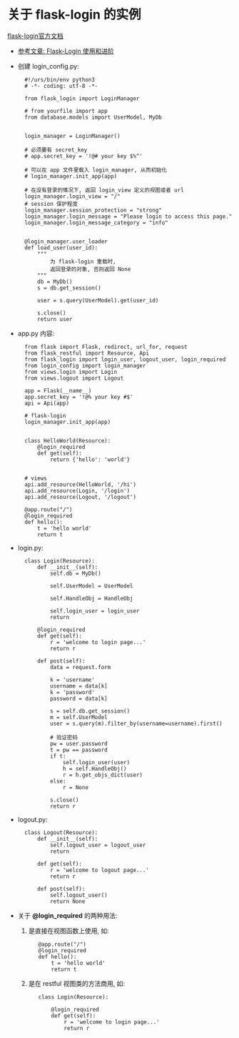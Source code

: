 关于 flask-login 的实例  
=  

[flask-login官方文档](https://flask-login.readthedocs.io/en/latest/#flask_login.LoginManager)  

* [参考文章: Flask-Login 使用和进阶](http://www.ttlsa.com/python/flask-login-using-and-advanced/)  

* 创建 login_config.py:  
  
        #!/urs/bin/env python3
        # -*- coding: utf-8 -*-

        from flask_login import LoginManager

        # from yourfile import app
        from database.models import UserModel, MyDb


        login_manager = LoginManager()

        # 必须要有 secret_key
        # app.secret_key = '!@# your key $%^'

        # 可以在 app 文件里载入 login_manager, 从而初始化
        # login_manager.init_app(app)

        # 在没有登录的情况下, 返回 login_view 定义的视图或者 url
        login_manager.login_view = "/"
        # session 保护程度
        login_manager.session_protection = "strong"
        login_manager.login_message = "Please login to access this page."
        login_manager.login_message_category = "info"


        @login_manager.user_loader
        def load_user(user_id):
            """
                为 flask-login 重载时,
                返回登录的对象, 否则返回 None
            """
            db = MyDb()
            s = db.get_session()

            user = s.query(UserModel).get(user_id)

            s.close()
            return user

* app.py 内容:  

        from flask import Flask, redirect, url_for, request
        from flask_restful import Resource, Api
        from flask_login import login_user, logout_user, login_required
        from login_config import login_manager
        from views.login import Login
        from views.logout import Logout

        app = Flask(__name__)
        app.secret_key = '!@% your key #$'
        api = Api(app)

        # flask-login
        login_manager.init_app(app)


        class HelloWorld(Resource):
            @login_required
            def get(self):
                return {'hello': 'world'}


        # views
        api.add_resource(HelloWorld, '/hi')
        api.add_resource(Login, '/login')
        api.add_resource(Logout, '/logout')

        @app.route("/")
        @login_required
        def hello():
            t = 'hello world'
            return t

* login.py:  

        class Login(Resource):
            def __init__(self):
                self.db = MyDb()

                self.UserModel = UserModel

                self.HandleObj = HandleObj

                self.login_user = login_user
                return

            @login_required
            def get(self):
                r = 'welcome to login page...'
                return r

            def post(self):
                data = request.form

                k = 'username'
                username = data[k]
                k = 'password'
                password = data[k]

                s = self.db.get_session()
                m = self.UserModel
                user = s.query(m).filter_by(username=username).first()

                # 验证密码
                pw = user.password
                t = pw == password
                if t:
                    self.login_user(user)
                    h = self.HandleObj()
                    r = h.get_objs_dict(user)
                else:
                    r = None

                s.close()
                return r

* logout.py:  

        class Logout(Resource):
            def __init__(self):
                self.logout_user = logout_user
                return

            def get(self):
                r = 'welcome to logout page...'
                return r

            def post(self):
                self.logout_user()
                return None

* 关于 **@login_required** 的两种用法:  
  1. 是直接在视图函数上使用, 如:  

            @app.route("/")
            @login_required
            def hello():
                t = 'hello world'
                return t

  2. 是在 restful 视图类的方法商用, 如:  

            class Login(Resource):

                @login_required
                def get(self):
                    r = 'welcome to login page...'
                    return r
